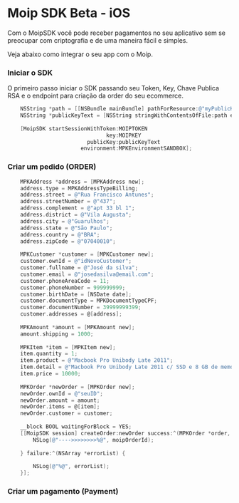 # Moip SDK Beta - iOS

Com o MoipSDK você pode receber pagamentos no seu aplicativo sem se preocupar com criptografia e de uma maneira fácil e simples.

Veja abaixo como integrar o seu app com o Moip.

### Iniciar o SDK

O primeiro passo iniciar o SDK passando seu Token, Key, Chave Publica RSA e o endpoint para criação da order do seu ecommerce.

```objective-c
    NSString *path = [[NSBundle mainBundle] pathForResource:@"myPublicKey" ofType:@"txt"];
    NSString *publicKeyText = [NSString stringWithContentsOfFile:path encoding:NSUTF8StringEncoding error:nil];
    
    [MoipSDK startSessionWithToken:MOIPTOKEN
                               key:MOIPKEY
                         publicKey:publicKeyText
                       environment:MPKEnvironmentSANDBOX];
```

### Criar um pedido (ORDER)

```objective-c
    MPKAddress *address = [MPKAddress new];
    address.type = MPKAddressTypeBilling;
    address.street = @"Rua Francisco Antunes";
    address.streetNumber = @"437";
    address.complement = @"apt 33 bl 1";
    address.district = @"Vila Augusta";
    address.city = @"Guarulhos";
    address.state = @"São Paulo";
    address.country = @"BRA";
    address.zipCode = @"07040010";
    
    MPKCustomer *customer = [MPKCustomer new];
    customer.ownId = @"idNovoCustomer";
    customer.fullname = @"José da silva";
    customer.email = @"josedasilva@email.com";
    customer.phoneAreaCode = 11;
    customer.phoneNumber = 999999999;
    customer.birthDate = [NSDate date];
    customer.documentType = MPKDocumentTypeCPF;
    customer.documentNumber = 39999999399;
    customer.addresses = @[address];
    
    MPKAmount *amount = [MPKAmount new];
    amount.shipping = 1000;
    
    MPKItem *item = [MPKItem new];
    item.quantity = 1;
    item.product = @"Macbook Pro Unibody Late 2011";
    item.detail = @"Macbook Pro Unibody Late 2011 c/ SSD e 8 GB de memoria";
    item.price = 10000;
    
    MPKOrder *newOrder = [MPKOrder new];
    newOrder.ownId = @"seuID";
    newOrder.amount = amount;
    newOrder.items = @[item];
    newOrder.customer = customer;
    
    __block BOOL waitingForBlock = YES;
    [[MoipSDK session] createOrder:newOrder success:^(MPKOrder *order, NSString *moipOrderId) {
        NSLog(@"---->>>>>>>>%@", moipOrderId);
        
    } failure:^(NSArray *errorList) {
        
        NSLog(@"%@", errorList);
    }];
```


### Criar um pagamento (Payment)

```objective-c
	
```
